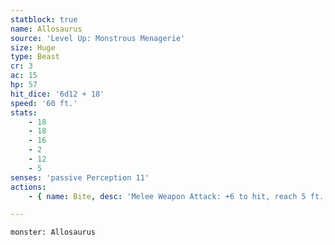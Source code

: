 ```yaml
---
statblock: true
name: Allosaurus
source: 'Level Up: Monstrous Menagerie'
size: Huge
type: Beast
cr: 3
ac: 15
hp: 57
hit_dice: '6d12 + 18'
speed: '60 ft.'
stats:
    - 18
    - 18
    - 16
    - 2
    - 12
    - 5
senses: 'passive Perception 11'
actions:
    - { name: Bite, desc: 'Melee Weapon Attack: +6 to hit, reach 5 ft., one target. Hit: 17 (3d8 + 4) slashing damage. If the allosaurus moves at least 10 feet towards its target before making this attack, it gains advantage on the attack.' }

---
```

```statblock
monster: Allosaurus
```
